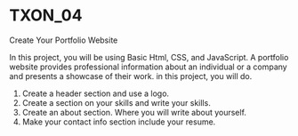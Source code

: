 # TXON_04

Create Your Portfolio Website 

In this project, you will be using Basic Html, CSS, and JavaScript.
A portfolio website provides professional information about an individual or a company and presents a showcase of their work.
in this project, you will do.
1. Create a header section and use a logo.
2. Create a section on your skills and write your skills.
3. Create an about section. Where you will write about yourself.
4. Make your contact info section include your resume.
